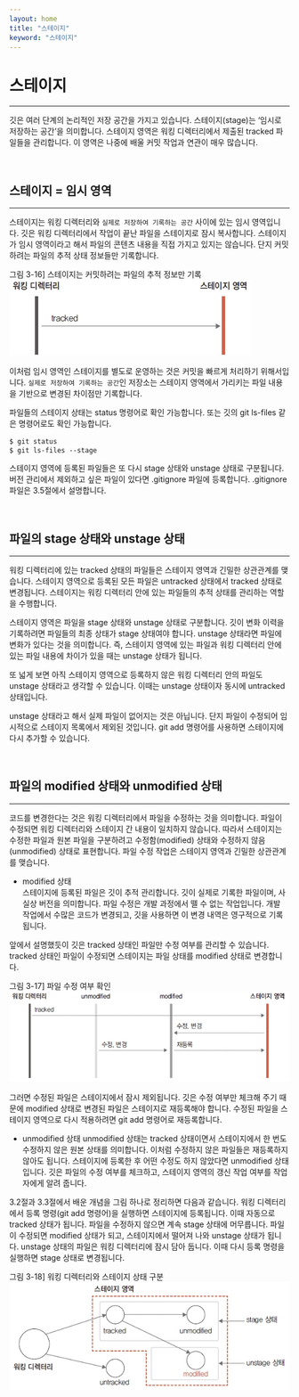 ```yaml
---
layout: home
title: "스테이지"
keyword: "스테이지"
---
```


# 스테이지
---
깃은 여러 단계의 논리적인 저장 공간을 가지고 있습니다. 스테이지(stage)는 ‘임시로 저장하는 공간’을 의미합니다. 스테이지 영역은 워킹 디렉터리에서 제출된 tracked 파일들을 관리합니다. 이 영역은 나중에 배울 커밋 작업과 연관이 매우 많습니다.  

<br>
<a name="1"></a>

## 스테이지 = 임시 영역
---
스테이지는 워킹 디렉터리와 `실제로 저장하여 기록하는 공간` 사이에 있는 임시 영역입니다. 깃은 워킹 디렉터리에서 작업이 끝난 파일을 스테이지로 잠시 복사합니다. 스테이지가 임시 영역이라고 해서 파일의 콘텐츠 내용을 직접 가지고 있지는 않습니다. 단지 커밋하려는 파일의 추적 상태 정보들만 기록합니다.  

그림 3-16] 스테이지는 커밋하려는 파일의 추적 정보만 기록  
![](./img/03-16.jpg) 

이처럼 임시 영역인 스테이지를 별도로 운영하는 것은 커밋을 빠르게 처리하기 위해서입니다. `실제로 저장하여 기록하는 공간`인 저장소는 스테이지 영역에서 가리키는 파일 내용을 기반으로 변경된 차이점만 기록합니다.  

파일들의 스테이지 상태는 status 명령어로 확인 가능합니다. 또는 깃의 git ls-files 같은 명령어로도 확인 가능합니다.  

```
$ git status
$ git ls-files --stage
```

스테이지 영역에 등록된 파일들은 또 다시 stage 상태와 unstage 상태로 구분됩니다. 버전 관리에서 제외하고 싶은 파일이 있다면 .gitignore 파일에 등록합니다. .gitignore 파일은 3.5절에서 설명합니다.  

<br>
<a name="2"></a>

## 파일의 stage 상태와 unstage 상태
---
워킹 디렉터리에 있는 tracked 상태의 파일들은 스테이지 영역과 긴밀한 상관관계를 맺습니다. 스테이지 영역으로 등록된 모든 파일은 untracked 상태에서 tracked 상태로 변경됩니다. 스테이지는 워킹 디렉터리 안에 있는 파일들의 추적 상태를 관리하는 역할을 수행합니다.  

스테이지 영역은 파일을 stage 상태와 unstage 상태로 구분합니다. 깃이 변화 이력을 기록하려면 파일들의 최종 상태가 stage 상태여야 합니다. unstage 상태라면 파일에 변화가 있다는 것을 의미합니다. 즉, 스테이지 영역에 있는 파일과 워킹 디렉터리 안에 있는 파일 내용에 차이가 있을 때는 unstage 상태가 됩니다.  

또 넓게 보면 아직 스테이지 영역으로 등록하지 않은 워킹 디렉터리 안의 파일도 unstage 상태라고 생각할 수 있습니다. 이때는 unstage 상태이자 동시에 untracked 상태입니다.  

unstage 상태라고 해서 실제 파일이 없어지는 것은 아닙니다. 단지 파일이 수정되어 임시적으로 스테이지 목록에서 제외된 것입니다. git add 명령어를 사용하면 스테이지에 다시 추가할 수 있습니다.  

<br>
<a name="3"></a>

## 파일의 modified 상태와 unmodified 상태
---
코드를 변경한다는 것은 워킹 디렉터리에서 파일을 수정하는 것을 의미합니다. 파일이 수정되면 워킹 디렉터리와 스테이지 간 내용이 일치하지 않습니다. 따라서 스테이지는 수정한 파일과 원본 파일을 구분하려고 수정함(modified) 상태와 수정하지 않음(unmodified) 상태로 표현합니다. 파일 수정 작업은 스테이지 영역과 긴밀한 상관관계를 맺습니다.  

* modified 상태  
스테이지에 등록된 파일은 깃이 추적 관리합니다. 깃이 실제로 기록한 파일이며, 사실상 버전을 의미합니다. 파일 수정은 개발 과정에서 뗄 수 없는 작업입니다. 개발 작업에서 수많은 코드가 변경되고, 깃을 사용하면 이 변경 내역은 영구적으로 기록됩니다.  

앞에서 설명했듯이 깃은 tracked 상태인 파일만 수정 여부를 관리할 수 있습니다. tracked 상태인 파일이 수정되면 스테이지는 파일 상태를 modified 상태로 변경합니다.  

그림 3-17] 파일 수정 여부 확인  
![](./img/03-17.jpg) 

그러면 수정된 파일은 스테이지에서 잠시 제외됩니다. 깃은 수정 여부만 체크해 주기 때문에 modified 상태로 변경된 파일은 스테이지로 재등록해야 합니다. 수정된 파일을 스테이지 영역으로 다시 적용하려면 git add 명령어로 재등록합니다.  

* unmodified 상태
unmodified 상태는 tracked 상태이면서 스테이지에서 한 번도 수정하지 않은 원본 상태를 의미합니다. 이처럼 수정하지 않은 파일들은 재등록하지 않아도 됩니다. 스테이지에 등록한 후 어떤 수정도 하지 않았다면 unmodified 상태입니다. 깃은 파일의 수정 여부를 체크하고, 스테이지 영역의 갱신 작업 여부를 작업자에게 알려 줍니다.  

3.2절과 3.3절에서 배운 개념을 그림 하나로 정리하면 다음과 같습니다. 워킹 디렉터리에서 등록 명령(git add 명령어)을 실행하면 스테이지에 등록됩니다. 이때 자동으로 tracked 상태가 됩니다. 파일을 수정하지 않으면 계속 stage 상태에 머무릅니다. 파일이 수정되면 modified 상태가 되고, 스테이지에서 떨어져 나와 unstage 상태가 됩니다. unstage 상태의 파일은 워킹 디렉터리에 잠시 담아 둡니다. 이때 다시 등록 명령을 실행하면 stage 상태로 변경됩니다.  

그림 3-18] 워킹 디렉터리와 스테이지 상태 구분  
![](./img/03-18.jpg) 

<br><br>